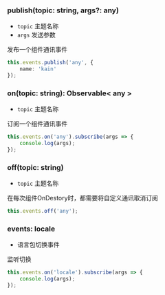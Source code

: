 ### publish(topic: string, args?: any)

- `topic` 主题名称
- `args` 发送参数

发布一个组件通讯事件

``` typescript
this.events.publish('any', {
    name: 'kain'
});
```

### on(topic: string): Observable< any >

- `topic` 主题名称

订阅一个组件通讯事件

```typescript
this.events.on('any').subscribe(args => {
    console.log(args);
});
```

### off(topic: string)

- `topic` 主题名称

在每次组件OnDestory时，都需要将自定义通讯取消订阅

```typescript
this.events.off('any');
```

### events: locale

- 语言包切换事件

监听切换

```typescript
this.events.on('locale').subscribe(args => {
    console.log(args);
});
```
